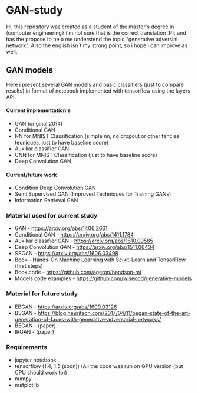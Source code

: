 # GAN-study

Hi, this repository was created as a student of the master's degree in (computer engineering? i'm not sure that is the correct translation :P), and has the propose to help me understend the topic "generative adversial network". Also the english isn´t my strong point, so i hope i can improve as well.

## GAN models

Here i present several GAN models and basic classifiers (just to compare results) in format of notebook implemented with tensorflow using the layers API

#### Current implementation's
* GAN (original 2014)
* Conditional GAN
* NN for MNIST Classification (simple nn, no dropout or other fancies tecniques, just to have baseline score)
* Auxiliar classifier GAN
* CNN for MNIST Classification (just to have baseline score)
* Deep Convolution GAN

#### Current/future work
* Condition Deep Convolution GAN
* Semi Supervised GAN (Improved Techniques for Training GANs)
* Information Retrieval GAN

### Material used for current study
* GAN - https://arxiv.org/abs/1406.2661
* Conditional GAN - https://arxiv.org/abs/1411.1784
* Auxiliar classifier GAN - https://arxiv.org/abs/1610.09585
* Deep Convolution GAN - https://arxiv.org/abs/1511.06434
* SSGAN - https://arxiv.org/abs/1606.03498
* Book - Hands-On Machine Learning with Scikit-Learn and TensorFlow (first steps)
* Book code - https://github.com/ageron/handson-ml
* Models code examples - https://github.com/wiseodd/generative-models

### Material for future study

* EBGAN - https://arxiv.org/abs/1609.03126
* BEGAN - https://blog.heuritech.com/2017/04/11/began-state-of-the-art-generation-of-faces-with-generative-adversarial-networks/
* BEGAN - (paper)
* IRGAN - (paper)

### Requirements
* jupyter notebook
* tensorflow (1.4, 1.5 (soon)) (All the code was run on GPU version (but CPU should work to))
* numpy
* matplotlib
